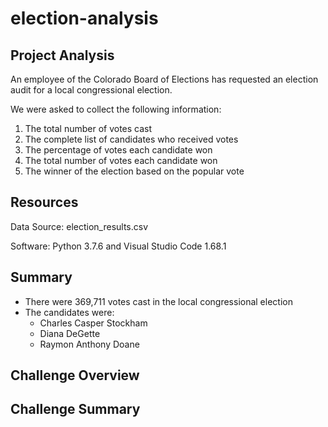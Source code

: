 # election-analysis

## Project Analysis 
An employee of the Colorado Board of Elections has requested an election audit for a local congressional election. 

We were asked to collect the following information: 
1. The total number of votes cast
2. The complete list of candidates who received votes
3. The percentage of votes each candidate won
4. The total number of votes each candidate won
5. The winner of the election based on the popular vote

## Resources
Data Source: election_results.csv

Software: Python 3.7.6 and Visual Studio Code 1.68.1

## Summary
* There were 369,711 votes cast in the local congressional election
* The candidates were: 
  * Charles Casper Stockham
  * Diana DeGette
  * Raymon Anthony Doane

## Challenge Overview

## Challenge Summary 
